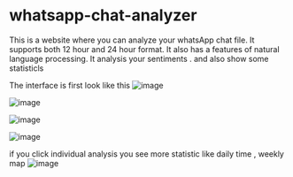 # whatsapp-chat-analyzer
This is a website where you can analyze your whatsApp chat file. It supports both 12 hour and 24 hour format. It also has a features of natural language processing. It analysis your sentiments . and also show some statisticls


The interface is first look like this
![image](https://github.com/SamantaSoumya/whatsapp-chat-analyzer/assets/94177888/fe48e1e7-bb84-4f4e-874a-fd1219d112dd)


![image](https://github.com/SamantaSoumya/whatsapp-chat-analyzer/assets/94177888/6a4c797b-b3e7-4dcc-a1a4-9f1a55ffa158)



![image](https://github.com/SamantaSoumya/whatsapp-chat-analyzer/assets/94177888/5b267b7c-2346-4c41-9a2b-112893686777)



![image](https://github.com/SamantaSoumya/whatsapp-chat-analyzer/assets/94177888/c1d888e5-a37e-4380-82f4-936b12c17041)



if you click individual analysis you see more statistic like daily time , weekly map
![image](https://github.com/SamantaSoumya/whatsapp-chat-analyzer/assets/94177888/ba2ddfcb-84da-417b-b27a-0683a61cfcd6)



